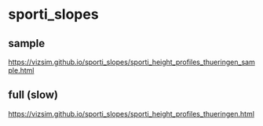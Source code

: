 # sporti_slopes

## sample
https://vizsim.github.io/sporti_slopes/sporti_height_profiles_thueringen_sample.html

## full (slow) 
https://vizsim.github.io/sporti_slopes/sporti_height_profiles_thueringen.html
